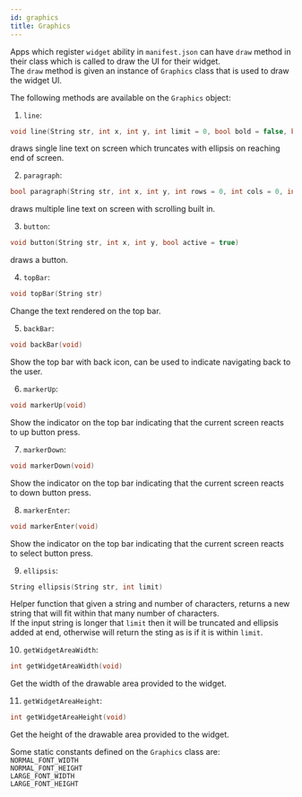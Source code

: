 ```yaml
---
id: graphics
title: Graphics
---
```


Apps which register `widget` ability in `manifest.json` can have `draw` method in their class which is called to draw the UI for their widget.  
The `draw` method is given an instance of `Graphics` class that is used to draw the widget UI.

The following methods are available on the `Graphics` object:
1. `line`:  
```C++
void line(String str, int x, int y, int limit = 0, bool bold = false, bool large = false)
```
draws single line text on screen which truncates with ellipsis on reaching end of screen.

2. `paragraph`:  
```C++
bool paragraph(String str, int x, int y, int rows = 0, int cols = 0, int offset = 0, bool bold = false)
```
draws multiple line text on screen with scrolling built in.

3. `button`:  
```C++
void button(String str, int x, int y, bool active = true)
```
draws a button.

4. `topBar`:  
```C++
void topBar(String str)
```
Change the text rendered on the top bar.

5. `backBar`:  
```C++
void backBar(void)
```
Show the top bar with back icon, can be used to indicate navigating back to the user.

6. `markerUp`:  
```C++
void markerUp(void)
```
Show the indicator on the top bar indicating that the current screen reacts to up button press.

7. `markerDown`:  
```C++
void markerDown(void)
```
Show the indicator on the top bar indicating that the current screen reacts to down button press.

8. `markerEnter`:  
```C++
void markerEnter(void)
```
Show the indicator on the top bar indicating that the current screen reacts to select button press.

9. `ellipsis`:  
```C++
String ellipsis(String str, int limit)
```
Helper function that given a string and number of characters, returns a new string that will fit within that many number of characters.  
If the input string is longer that `limit` then it will be truncated and ellipsis added at end, otherwise will return the sting as is if it is within `limit`.

10. `getWidgetAreaWidth`:  
```C++
int getWidgetAreaWidth(void)
```
Get the width of the drawable area provided to the widget.

11. `getWidgetAreaHeight`:  
```C++
int getWidgetAreaHeight(void)
```
Get the height of the drawable area provided to the widget.

Some static constants defined on the `Graphics` class are:  
`NORMAL_FONT_WIDTH`  
`NORMAL_FONT_HEIGHT`  
`LARGE_FONT_WIDTH`  
`LARGE_FONT_HEIGHT`  
